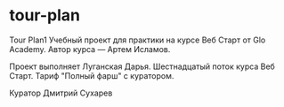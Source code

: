 # tour-plan

Tour Plan1
Учебный проект для практики на курсе Веб Старт от Glo Academy. Автор курса — Артем Исламов.

Проект выполняет
Луганская Дарья. Шестнадцатый поток курса Веб Старт. Тариф "Полный фарш" с куратором.

Куратор
Дмитрий Сухарев
